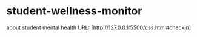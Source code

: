 # student-wellness-monitor
about student mental health
URL: [http://127.0.0.1:5500/css.html#checkin]
